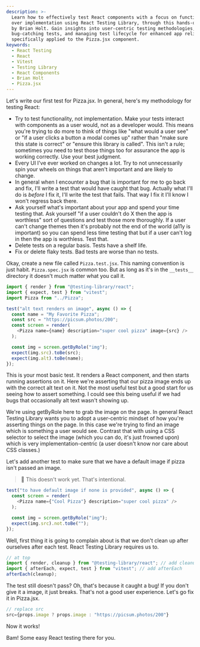 ```yaml
---
description: >-
  Learn how to effectively test React components with a focus on functionality
  over implementation using React Testing Library, through this hands-on guide
  by Brian Holt. Gain insights into user-centric testing methodologies, writing
  bug-catching tests, and managing test lifecycle for enhanced app reliability,
  specifically applied to the Pizza.jsx component.
keywords:
  - React Testing
  - React
  - Vitest
  - Testing Library
  - React Components
  - Brian Holt
  - Pizza.jsx
---
```


Let's write our first test for Pizza.jsx. In general, here's my methodology for testing React:

- Try to test functionality, not implementation. Make your tests interact with components as a user would, not as a developer would. This means you're trying to do more to think of things like "what would a user see" or "if a user clicks a button a modal comes up" rather than "make sure this state is correct" or "ensure this library is called". This isn't a rule; sometimes you need to test those things too for assurance the app is working correctly. Use your best judgment.
- Every UI I've ever worked on changes a lot. Try to not unnecessarily spin your wheels on things that aren't important and are likely to change.
- In general when I encounter a bug that is important for me to go back and fix, I'll write a test that would have caught that bug. Actually what I'll do is _before_ I fix it, I'll write the test that fails. That way I fix it I'll know I won't regress back there.
- Ask yourself what's important about your app and spend your time testing that. Ask yourself "if a user couldn't do X then the app is worthless" sort of questions and test those more thoroughly. If a user can't change themes then it's probably not the end of the world (a11y is important) so you can spend less time testing that but if a user can't log in then the app is worthless. Test that.
- Delete tests on a regular basis. Tests have a shelf life.
- Fix or delete flaky tests. Bad tests are worse than no tests.

Okay, create a new file called `Pizza.test.jsx`. This naming convention is just habit. `Pizza.spec.jsx` is common too. But as long as it's in the `__tests__` directory it doesn't much matter what you call it.

```javascript
import { render } from "@testing-library/react";
import { expect, test } from "vitest";
import Pizza from "../Pizza";

test("alt text renders on image", async () => {
  const name = "My Favorite Pizza";
  const src = "https://picsum.photos/200";
  const screen = render(
    <Pizza name={name} description="super cool pizza" image={src} />
  );

  const img = screen.getByRole("img");
  expect(img.src).toBe(src);
  expect(img.alt).toBe(name);
});
```

This is your most basic test. It renders a React component, and then starts running assertions on it. Here we're asserting that our pizza image ends up with the correct alt text on it. Not the most useful test but a good start for us seeing how to assert something. I could see this being useful if we had bugs that occasionally alt text wasn't showing up.

We're using getByRole here to grab the image on the page. In general React Testing Library wants you to adopt a user-centric mindset of how you're asserting things on the page. In this case we're trying to find an image which is something a user would see. Contrast that with using a CSS selector to select the image (which you can do, it's just frowned upon) which is very implementation-centric (a user doesn't know nor care about CSS classes.)

Let's add another test to make sure that we have a default image if pizza isn't passed an image.

> 🚨 This doesn't work yet. That's intentional.

```javascript
test("to have default image if none is provided", async () => {
  const screen = render(
    <Pizza name={"Cool Pizza"} description="super cool pizza" />
  );

  const img = screen.getByRole("img");
  expect(img.src).not.toBe("");
});
```

Well, first thing it is going to complain about is that we don't clean up after ourselves after each test. React Testing Library requires us to.

```javascript
// at top
import { render, cleanup } from "@testing-library/react"; // add cleanup
import { afterEach, expect, test } from "vitest"; // add afterEach
afterEach(cleanup);
```

The test still doesn't pass? Oh, that's because it caught a bug! If you don't give it a image, it just breaks. That's not a good user experience. Let's go fix it in Pizza.jsx.

```javascript
// replace src
src={props.image ? props.image : "https://picsum.photos/200"}
```

Now it works!

Bam! Some easy React testing there for you.
